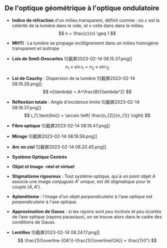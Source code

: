 ## De l'optique géométrique à l'optique ondulatoire
- **Indice de réfraction** d'un milieu transparent, définit comme : où $c$ est la célérité de la lumière dans le vide, et $v$ celle dans dans le milieu. 
$$
n = \frac{c}{v} \geq 1
$$

- **MHTI** : La lumière se propage *rectilignement* dans un milieu homogène transparent et isotrope

- **Lois de Snell-Descartes** ![[截屏2023-02-14 08.15.37.png]]
$$
n_{1} \times \sin i_{1} = n_{2}\times \sin i_{2}
$$

- **Loi de Cauchy** : Dispersion de la lumière ![[截屏2023-02-14 08.16.39.png]]
$$
n(\lambda) = A+\frac{B}{\lambda^2}
$$

- **Réflextion totale** : Angle d'incidence limite ![[截屏2023-02-14 08.18.37.png]]
$$
i_{1,\text{lim}} = \arcsin \left( \frac{n_{2}}{n_{1}} \right)
$$

- **Fibre optique** ![[截屏2023-02-14 08.19.47.png]]
- **Mirage** ![[截屏2023-02-14 08.19.59.png]]
- **Arc en ciel** ![[截屏2023-02-14 08.20.45.png]]
- **Système Optique Centrés**
- **Objet et Image -réel et virtuel**
- **Stigmatisme rigoureux** : Tout système optique, qui à un point objet $A$ associe une image *conjuguée* $A’$ *unique*, est dit stigmatique pour le couple $(A,A’)$.
- **Aplanétisme** : l'image d'un objet *perpendiculaire* à l'axe optique est *perpendiculaire* à l'axe optique.
- **Approximation de Gauss** : si les rayons sont *peu inclinés* et *peu écartés* de l’axe optique (rayons paraxiaux), on se trouve alors dans le cadre des conditions de Gauss.
- **Lentilles** ![[截屏2023-02-14 08.24.17.png]]
$$
\frac{1}{\overline {OA'}}-\frac{1}{\overline{OA}} = \frac{1}{f'}
$$

